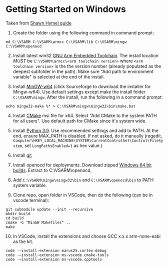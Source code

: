 # Getting Started on Windows
Taken from [Shawn Hymel guide](https://shawnhymel.com/2096/how-to-set-up-raspberry-pi-pico-c-c-toolchain-on-windows-with-vs-code/#Directory_Setup)
1. Create the folder using the following command in command prompt:
```
md C:\VSARM C:\VSARM\armcc C:\VSARM\lib C:\VSARM\mingw C:\VSARM\openocd
```
2. Install latest win32 [GNU Arm Embedded Toolchain](https://developer.arm.com/tools-and-software/open-source-software/developer-tools/gnu-toolchain/gnu-rm/downloads).  The install location *MUST* be `C:\VSARM\armcc\<arm toolchain version>` where `<arm toolchain version>` is the the version number (already populated as the deepest subfolder in the path).  Make sure "Add path to environment variable" is selected at the end of the install. 

3. Install [MinGW-w64](https://www.mingw-w64.org/downloads/#mingw-builds) (click Sourceforge to download the installer for Mingw-w64). Use default settings except make the install folder `C:\VSARM\mingw`.  After the install, run the following in a command prompt:
```
echo mingw32-make %* > C:\VSARM\mingw\mingw32\bin\make.bat
```
4. Install [CMake](https://cmake.org/download/) msi file for x64.  Select "Add CMake to the system PATH for all users".  Use default path for CMake since it's system wide.

5. Install [Python 3.9](https://www.python.org/downloads/). Use recommended settings and add to PATH.  At the end, ensure MAX_PATH is disabled.  If not asked, do it manually (regedit, `Computer\HKEY_LOCAL_MACHINE\SYSTEM\CurrentControlSet\Control\FileSystem`, set `LongPathsEnabled=1` as hex value.)

6.  Install [git](https://git-scm.com/download/win)

7. Install openocd for deployments.  Download zipped [Windows 64 bit builds](https://github.com/xpack-dev-tools/openocd-xpack/releases).  Extract to C:\VSARM\openocd,

8. Add `C:\VSARM\mingw\mingw32\bin` and `C:\VSARM\openocd\bin` to PATH system variable.  

9. Clone repo, open folder in VSCode, then do the following (can be in vscode terminal):
```
git submodule update --init --recursive
mkdir build
cd build
cmake -G "MinGW Makefiles" ..
make
```

10. In VSCode, install the extensions and choose GCC x.x.x arm-none-eabi as the kit.  
```
code -–install-extension marus25.cortex-debug
code -–install-extension ms-vscode.cmake-tools
code -–install-extension ms-vscode.cpptools
```
